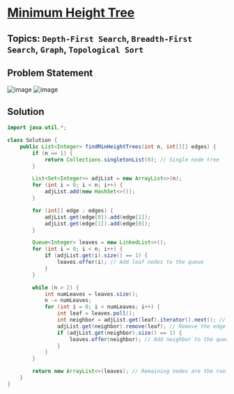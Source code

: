 # [Minimum Height Tree](https://leetcode.com/problems/minimum-height-trees/description/)
## Topics: `Depth-First Search`, `Breadth-First Search`, `Graph`, `Topological Sort`
## Problem Statement
![image](https://github.com/SiddhantKumarMaurya/LeetCode_Questions/assets/107787014/83e7a2d6-a155-4a3e-80a5-6b8ff61db616)
![image](https://github.com/SiddhantKumarMaurya/LeetCode_Questions/assets/107787014/fa93eea6-8541-4344-9407-11eb70a16c13)
## Solution
```java
import java.util.*;

class Solution {
    public List<Integer> findMinHeightTrees(int n, int[][] edges) {
        if (n == 1) {
            return Collections.singletonList(0); // Single node tree
        }

        List<Set<Integer>> adjList = new ArrayList<>(n);
        for (int i = 0; i < n; i++) {
            adjList.add(new HashSet<>());
        }

        for (int[] edge : edges) {
            adjList.get(edge[0]).add(edge[1]);
            adjList.get(edge[1]).add(edge[0]);
        }

        Queue<Integer> leaves = new LinkedList<>();
        for (int i = 0; i < n; i++) {
            if (adjList.get(i).size() == 1) {
                leaves.offer(i); // Add leaf nodes to the queue
            }
        }

        while (n > 2) {
            int numLeaves = leaves.size();
            n -= numLeaves;
            for (int i = 0; i < numLeaves; i++) {
                int leaf = leaves.poll();
                int neighbor = adjList.get(leaf).iterator().next(); // Get the neighbor
                adjList.get(neighbor).remove(leaf); // Remove the edge between leaf and neighbor
                if (adjList.get(neighbor).size() == 1) {
                    leaves.offer(neighbor); // Add neighbor to the queue if it becomes a leaf
                }
            }
        }

        return new ArrayList<>(leaves); // Remaining nodes are the roots of MHTs
    }
}
```
